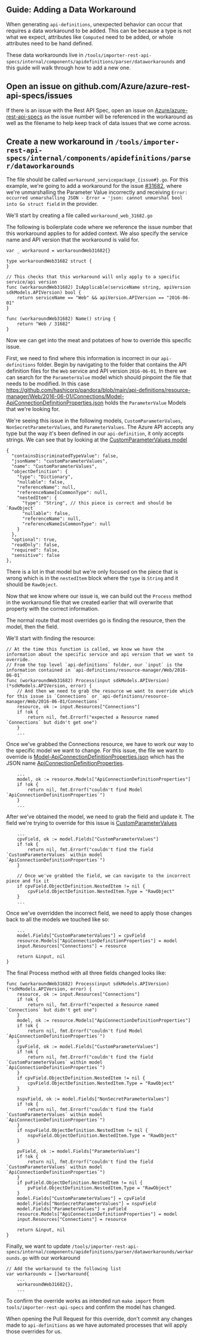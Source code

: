 ## Guide: Adding a Data Workaround 

When generating `api-definitions`, unexpected behavior can occur that requires a data workaround to be added. This can be because a type is not what we expect, attributes like `Computed` need to be added, or whole attributes need to be hand defined.

These data workarounds live in `/tools/importer-rest-api-specs/internal/components/apidefinitions/parser/dataworkarounds` and this guide will walk through how to add a new one.

## Open an issue on github.com/Azure/azure-rest-api-specs/issues 

If there is an issue with the Rest API Spec, open an issue on [Azure/azure-rest-api-specs](https://github.com/Azure/azure-rest-api-specs) as the issue number will be referenced in the workaround as well as the filename to help keep track of data issues that we come across.

## Create a new workaround in `/tools/importer-rest-api-specs/internal/components/apidefinitions/parser/dataworkarounds`

The file should be called `workaround_servicepackage_{issue#}.go`. For this example, we're going to add a workaround for the issue [#31682](https://github.com/Azure/azure-rest-api-specs/issues/31682), where we're unmarshalling the Parameter Value incorrectly and receiving `Error: occurred unmarshalling JSON - Error = 'json: cannot unmarshal bool into Go struct field` in the provider.

We'll start by creating a file called `workaround_web_31682.go`

The following is boilerplate code where we reference the issue number that this workaround applies to for added context. We also specify the service name and API version that the workaround is valid for.
```
var _ workaround = workaroundWeb31682{}

type workaroundWeb31682 struct {
}

// This checks that this workaround will only apply to a specific service/api version
func (workaroundWeb31682) IsApplicable(serviceName string, apiVersion sdkModels.APIVersion) bool {
	return serviceName == "Web" && apiVersion.APIVersion == "2016-06-01"
}

func (workaroundWeb31682) Name() string {
	return "Web / 31682"
}
```

Now we can get into the meat and potatoes of how to override this specific issue. 


First, we need to find where this information is incorrect in our `api-definitions` folder. 
Begin by navigating to the folder that contains the API definition files for the `Web` service and API version `2016-06-01`. In there we can search for the `ParameterValue` model which should pinpoint the file that needs to be modified. In this case https://github.com/hashicorp/pandora/blob/main/api-definitions/resource-manager/Web/2016-06-01/Connections/Model-ApiConnectionDefinitionProperties.json holds the `ParameterValue` Models that we're looking for.

We're seeing this issue in the following models, `CustomParameterValues`, `NonSecretParameterValues`, and `ParameterValues`. The Azure API accepts any type but the way it's been defined in our `api-definition`, it only accepts strings. We can see that by looking at the [CustomParameterValues model](https://github.com/hashicorp/pandora/blob/main/api-definitions/resource-manager/Web/2016-06-01/Connections/Model-ApiConnectionDefinitionProperties.json#L54)

```
{
  "containsDiscriminatedTypeValue": false,
  "jsonName": "customParameterValues",
  "name": "CustomParameterValues",
  "objectDefinition": {
    "type": "Dictionary",
    "nullable": false,
    "referenceName": null,
    "referenceNameIsCommonType": null,
    "nestedItem": {
      "type": "String", // this piece is correct and should be `RawObject`
      "nullable": false,
      "referenceName": null,
      "referenceNameIsCommonType": null
    }
  },
  "optional": true,
  "readOnly": false,
  "required": false,
  "sensitive": false
},
```

There is a lot in that model but we're only focused on the piece that is wrong which is in the `nestedItem` block where the `type` is `String` and it should be `RawObject`.

Now that we know where our issue is, we can build out the `Process` method in the workaround file that we created earlier that will overwrite that property with the correct information.

The normal route that most overrides go is finding the resource, then the model, then the field.

We'll start with finding the resource:

```
// At the time this function is called, we know we have the information about the specific service and api version that we want to override.
// From the top level `api-definitions` folder, our `input` is the information contained in `api-definitions/resource-manager/Web/2016-06-01`
func (workaroundWeb31682) Process(input sdkModels.APIVersion) (*sdkModels.APIVersion, error) {
    // And then we need to grab the resource we want to override which for this issue is `Connections` or `api-definitions/resource-manager/Web/2016-06-01/Connections`
	resource, ok := input.Resources["Connections"]
	if !ok {
		return nil, fmt.Errorf("expected a Resource named `Connections` but didn't get one")
	}
	...
```

Once we've grabbed the Connections resource, we have to work our way to the specific model we want to change. For this issue, the file we want to override is [Model-ApiConnectionDefinitionProperties.json](https://github.com/hashicorp/pandora/blob/main/api-definitions/resource-manager/Web/2016-06-01/Connections/Model-ApiConnectionDefinitionProperties.json) which has the JSON name [ApiConnectionDefinitionProperties](https://github.com/hashicorp/pandora/blob/main/api-definitions/resource-manager/Web/2016-06-01/Connections/Model-ApiConnectionDefinitionProperties.json#L2). 

```
    ...
    model, ok := resource.Models["ApiConnectionDefinitionProperties"]
	if !ok {
		return nil, fmt.Errorf("couldn't find Model `ApiConnectionDefinitionProperties`")
	}
    ...
```

After we've obtained the model, we need to grab the field and update it. The field we're trying to override for this issue is [CustomParameterValues](https://github.com/hashicorp/pandora/blob/main/api-definitions/resource-manager/Web/2016-06-01/Connections/Model-ApiConnectionDefinitionProperties.json#L54)

```
    ...
    cpvField, ok := model.Fields["CustomParameterValues"]
	if !ok {
		return nil, fmt.Errorf("couldn't find the field `CustomParameterValues` within model `ApiConnectionDefinitionProperties`")
	}
	
	// Once we've grabbed the field, we can navigate to the incorrect piece and fix it
	if cpvField.ObjectDefinition.NestedItem != nil {
		cpvField.ObjectDefinition.NestedItem.Type = "RawObject"
	}
	...
```

Once we've overridden the incorrect field, we need to apply those changes back to all the models we touched like so:

```
    ...
    model.Fields["CustomParameterValues"] = cpvField
	resource.Models["ApiConnectionDefinitionProperties"] = model
	input.Resources["Connections"] = resource

	return &input, nil
}
```

The final Process method with all three fields changed looks like: 

```
func (workaroundWeb31682) Process(input sdkModels.APIVersion) (*sdkModels.APIVersion, error) {
	resource, ok := input.Resources["Connections"]
	if !ok {
		return nil, fmt.Errorf("expected a Resource named `Connections` but didn't get one")
	}
	model, ok := resource.Models["ApiConnectionDefinitionProperties"]
	if !ok {
		return nil, fmt.Errorf("couldn't find Model `ApiConnectionDefinitionProperties`")
	}
	cpvField, ok := model.Fields["CustomParameterValues"]
	if !ok {
		return nil, fmt.Errorf("couldn't find the field `CustomParameterValues` within model `ApiConnectionDefinitionProperties`")
	}
	if cpvField.ObjectDefinition.NestedItem != nil {
		cpvField.ObjectDefinition.NestedItem.Type = "RawObject"
	}

	nspvField, ok := model.Fields["NonSecretParameterValues"]
	if !ok {
		return nil, fmt.Errorf("couldn't find the field `CustomParameterValues` within model `ApiConnectionDefinitionProperties`")
	}
	if nspvField.ObjectDefinition.NestedItem != nil {
		nspvField.ObjectDefinition.NestedItem.Type = "RawObject"
	}

	pvField, ok := model.Fields["ParameterValues"]
	if !ok {
		return nil, fmt.Errorf("couldn't find the field `CustomParameterValues` within model `ApiConnectionDefinitionProperties`")
	}
	if pvField.ObjectDefinition.NestedItem != nil {
		pvField.ObjectDefinition.NestedItem.Type = "RawObject"
	}
	model.Fields["CustomParameterValues"] = cpvField
	model.Fields["NonSecretParameterValues"] = nspvField
	model.Fields["ParameterValues"] = pvField
	resource.Models["ApiConnectionDefinitionProperties"] = model
	input.Resources["Connections"] = resource

	return &input, nil
}
```

Finally, we want to update `/tools/importer-rest-api-specs/internal/components/apidefinitions/parser/dataworkarounds/workarounds.go` with our workaround

```
// Add the workaround to the following list
var workarounds = []workaround{
    ...
	workaroundWeb31682{},
    ...
```

To confirm the override works as intended run `make import` from `tools/importer-rest-api-specs` and confirm the model has changed.

When opening the Pull Request for this override, don't commit any changes made to `api-definitions` as we have automated processes that will apply those overrides for us.
